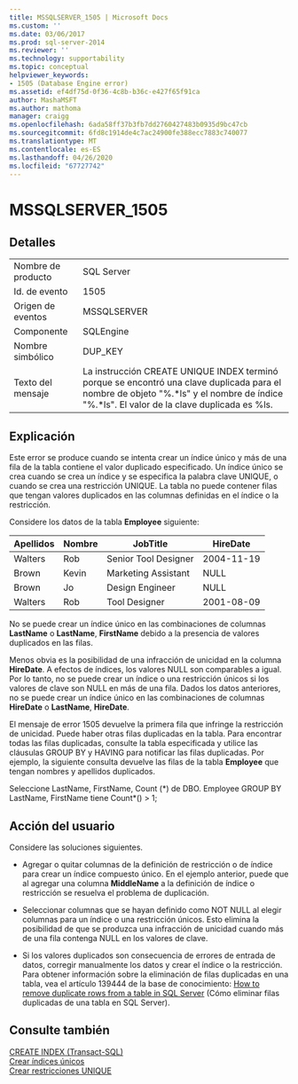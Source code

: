 ```yaml
---
title: MSSQLSERVER_1505 | Microsoft Docs
ms.custom: ''
ms.date: 03/06/2017
ms.prod: sql-server-2014
ms.reviewer: ''
ms.technology: supportability
ms.topic: conceptual
helpviewer_keywords:
- 1505 (Database Engine error)
ms.assetid: ef4df75d-0f36-4c8b-b36c-e427f65f91ca
author: MashaMSFT
ms.author: mathoma
manager: craigg
ms.openlocfilehash: 6ada58ff37b3fb7dd2760427483b0935d9bc47cb
ms.sourcegitcommit: 6fd8c1914de4c7ac24900fe388ecc7883c740077
ms.translationtype: MT
ms.contentlocale: es-ES
ms.lasthandoff: 04/26/2020
ms.locfileid: "67727742"
---
```

# <a name="mssqlserver_1505"></a>MSSQLSERVER_1505
    
## <a name="details"></a>Detalles  
  
|||  
|-|-|  
|Nombre de producto|SQL Server|  
|Id. de evento|1505|  
|Origen de eventos|MSSQLSERVER|  
|Componente|SQLEngine|  
|Nombre simbólico|DUP_KEY|  
|Texto del mensaje|La instrucción CREATE UNIQUE INDEX terminó porque se encontró una clave duplicada para el nombre de objeto "%.\*ls" y el nombre de índice "%.\*ls".  El valor de la clave duplicada es %ls.|  
  
## <a name="explanation"></a>Explicación  
 Este error se produce cuando se intenta crear un índice único y más de una fila de la tabla contiene el valor duplicado especificado. Un índice único se crea cuando se crea un índice y se especifica la palabra clave UNIQUE, o cuando se crea una restricción UNIQUE. La tabla no puede contener filas que tengan valores duplicados en las columnas definidas en el índice o la restricción.  
  
 Considere los datos de la tabla **Employee** siguiente:  
  
|Apellidos|Nombre|JobTitle|HireDate|  
|--------------|---------------|--------------|--------------|  
|Walters|Rob|Senior Tool Designer|2004-11-19|  
|Brown|Kevin|Marketing Assistant|NULL|  
|Brown|Jo|Design Engineer|NULL|  
|Walters|Rob|Tool Designer|2001-08-09|  
  
 No se puede crear un índice único en las combinaciones de columnas **LastName** o **LastName**, **FirstName** debido a la presencia de valores duplicados en las filas.  
  
 Menos obvia es la posibilidad de una infracción de unicidad en la columna **HireDate**. A efectos de índices, los valores NULL son comparables a igual. Por lo tanto, no se puede crear un índice o una restricción únicos si los valores de clave son NULL en más de una fila. Dados los datos anteriores, no se puede crear un índice único en las combinaciones de columnas **HireDate** o **LastName**, **HireDate**.  
  
 El mensaje de error 1505 devuelve la primera fila que infringe la restricción de unicidad. Puede haber otras filas duplicadas en la tabla. Para encontrar todas las filas duplicadas, consulte la tabla especificada y utilice las cláusulas GROUP BY y HAVING para notificar las filas duplicadas. Por ejemplo, la siguiente consulta devuelve las filas de la tabla **Employee** que tengan nombres y apellidos duplicados.  
  
 Seleccione LastName, FirstName, Count (\*) de DBO. Employee GROUP BY LastName, FirstName tiene Count\*() > 1;  
  
## <a name="user-action"></a>Acción del usuario  
 Considere las soluciones siguientes.  
  
-   Agregar o quitar columnas de la definición de restricción o de índice para crear un índice compuesto único. En el ejemplo anterior, puede que al agregar una columna **MiddleName** a la definición de índice o restricción se resuelva el problema de duplicación.  
  
-   Seleccionar columnas que se hayan definido como NOT NULL al elegir columnas para un índice o una restricción únicos. Esto elimina la posibilidad de que se produzca una infracción de unicidad cuando más de una fila contenga NULL en los valores de clave.  
  
-   Si los valores duplicados son consecuencia de errores de entrada de datos, corregir manualmente los datos y crear el índice o la restricción. Para obtener información sobre la eliminación de filas duplicadas en una tabla, vea el artículo 139444 de la base de conocimiento: [How to remove duplicate rows from a table in SQL Server](https://support.microsoft.com/kb/139444) (Cómo eliminar filas duplicadas de una tabla en SQL Server).  
  
## <a name="see-also"></a>Consulte también  
 [CREATE INDEX &#40;Transact-SQL&#41;](/sql/t-sql/statements/create-index-transact-sql)   
 [Crear índices únicos](../indexes/indexes.md)   
 [Crear restricciones UNIQUE](../tables/create-unique-constraints.md)  
  
  
